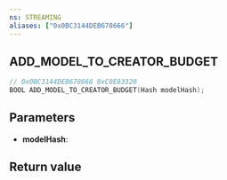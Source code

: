 ```yaml
---
ns: STREAMING
aliases: ["0x0BC3144DEB678666"]
---
```

## ADD_MODEL_TO_CREATOR_BUDGET

```c
// 0x0BC3144DEB678666 0xC0E83320
BOOL ADD_MODEL_TO_CREATOR_BUDGET(Hash modelHash);
```

## Parameters
* **modelHash**:

## Return value
